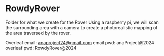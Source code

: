 # RowdyRover
Folder for what we create for the Rover
Using a raspberry pi, we will scan the surrounding area with a camera to create a photorealistic mapping of the area traversed by the rover.

Overleaf email: anaproject24@gmail.com
email pwd: anaProject@2024
overleaf pwd: RowdyRover@2024
